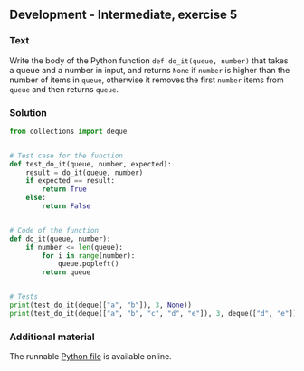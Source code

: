 ## Development - Intermediate, exercise 5

### Text
Write the body of the Python function `def do_it(queue, number)` that takes a queue and a number in input, and returns `None` if `number` is higher than the number of items in `queue`, otherwise it removes the first `number` items from `queue` and then returns `queue`.

### Solution
```python
from collections import deque


# Test case for the function
def test_do_it(queue, number, expected):
    result = do_it(queue, number)
    if expected == result:
        return True
    else:
        return False


# Code of the function
def do_it(queue, number):
    if number <= len(queue):
        for i in range(number):
            queue.popleft()
        return queue


# Tests
print(test_do_it(deque(["a", "b"]), 3, None))
print(test_do_it(deque(["a", "b", "c", "d", "e"]), 3, deque(["d", "e"])))
``` 

### Additional material
The runnable [Python file](exercise_5.py) is available online.
